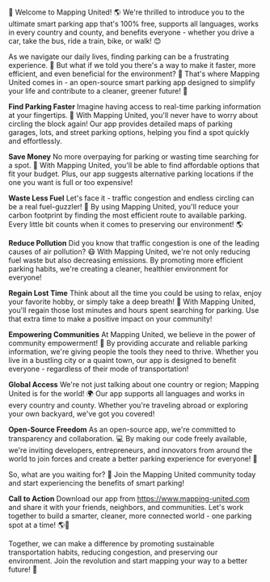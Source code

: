 🚀 Welcome to Mapping United! 🌎 We're thrilled to introduce you to the ultimate smart parking app that's 100% free, supports all languages, works in every country and county, and benefits everyone - whether you drive a car, take the bus, ride a train, bike, or walk! 😊

As we navigate our daily lives, finding parking can be a frustrating experience. 🚗 But what if we told you there's a way to make it faster, more efficient, and even beneficial for the environment? 🌟 That's where Mapping United comes in - an open-source smart parking app designed to simplify your life and contribute to a cleaner, greener future! 💚

**Find Parking Faster**
Imagine having access to real-time parking information at your fingertips. 📱 With Mapping United, you'll never have to worry about circling the block again! Our app provides detailed maps of parking garages, lots, and street parking options, helping you find a spot quickly and effortlessly.

**Save Money**
No more overpaying for parking or wasting time searching for a spot. 🏦 With Mapping United, you'll be able to find affordable options that fit your budget. Plus, our app suggests alternative parking locations if the one you want is full or too expensive!

**Waste Less Fuel**
Let's face it - traffic congestion and endless circling can be a real fuel-guzzler! 🚗 By using Mapping United, you'll reduce your carbon footprint by finding the most efficient route to available parking. Every little bit counts when it comes to preserving our environment! 🌎

**Reduce Pollution**
Did you know that traffic congestion is one of the leading causes of air pollution? 😷 With Mapping United, we're not only reducing fuel waste but also decreasing emissions. By promoting more efficient parking habits, we're creating a cleaner, healthier environment for everyone!

**Regain Lost Time**
Think about all the time you could be using to relax, enjoy your favorite hobby, or simply take a deep breath! 🌱 With Mapping United, you'll regain those lost minutes and hours spent searching for parking. Use that extra time to make a positive impact on your community!

**Empowering Communities**
At Mapping United, we believe in the power of community empowerment! 💪 By providing accurate and reliable parking information, we're giving people the tools they need to thrive. Whether you live in a bustling city or a quaint town, our app is designed to benefit everyone - regardless of their mode of transportation!

**Global Access**
We're not just talking about one country or region; Mapping United is for the world! 🌍 Our app supports all languages and works in every country and county. Whether you're traveling abroad or exploring your own backyard, we've got you covered!

**Open-Source Freedom**
As an open-source app, we're committed to transparency and collaboration. 💻 By making our code freely available, we're inviting developers, entrepreneurs, and innovators from around the world to join forces and create a better parking experience for everyone! 🌈

So, what are you waiting for? 🎉 Join the Mapping United community today and start experiencing the benefits of smart parking!

**Call to Action**
Download our app from https://www.mapping-united.com and share it with your friends, neighbors, and communities. Let's work together to build a smarter, cleaner, more connected world - one parking spot at a time! 🌎💪

Together, we can make a difference by promoting sustainable transportation habits, reducing congestion, and preserving our environment. Join the revolution and start mapping your way to a better future! 🚀
